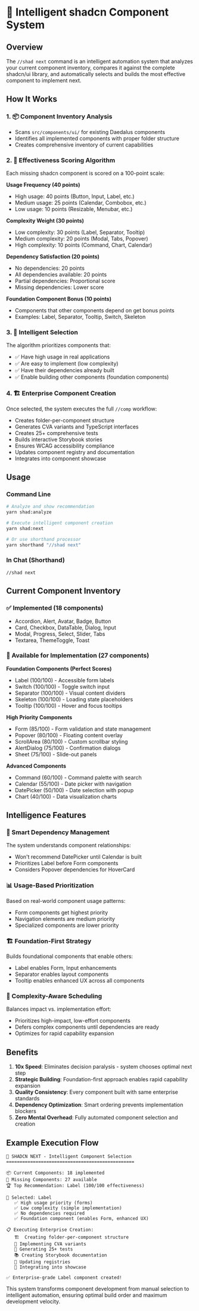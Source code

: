 # 🎯 Intelligent shadcn Component System

## Overview

The `//shad next` command is an intelligent automation system that analyzes your current component inventory, compares it against the complete shadcn/ui library, and automatically selects and builds the most effective component to implement next.

## How It Works

### 1. 📦 Component Inventory Analysis

- Scans `src/components/ui/` for existing Daedalus components
- Identifies all implemented components with proper folder structure
- Creates comprehensive inventory of current capabilities

### 2. 🧮 Effectiveness Scoring Algorithm

Each missing shadcn component is scored on a 100-point scale:

**Usage Frequency (40 points)**

- High usage: 40 points (Button, Input, Label, etc.)
- Medium usage: 25 points (Calendar, Combobox, etc.)
- Low usage: 10 points (Resizable, Menubar, etc.)

**Complexity Weight (30 points)**

- Low complexity: 30 points (Label, Separator, Tooltip)
- Medium complexity: 20 points (Modal, Tabs, Popover)
- High complexity: 10 points (Command, Chart, Calendar)

**Dependency Satisfaction (20 points)**

- No dependencies: 20 points
- All dependencies available: 20 points
- Partial dependencies: Proportional score
- Missing dependencies: Lower score

**Foundation Component Bonus (10 points)**

- Components that other components depend on get bonus points
- Examples: Label, Separator, Tooltip, Switch, Skeleton

### 3. 🚀 Intelligent Selection

The algorithm prioritizes components that:

- ✅ Have high usage in real applications
- ✅ Are easy to implement (low complexity)
- ✅ Have their dependencies already built
- ✅ Enable building other components (foundation components)

### 4. 🏗️ Enterprise Component Creation

Once selected, the system executes the full `//comp` workflow:

- Creates folder-per-component structure
- Generates CVA variants and TypeScript interfaces
- Creates 25+ comprehensive tests
- Builds interactive Storybook stories
- Ensures WCAG accessibility compliance
- Updates component registry and documentation
- Integrates into component showcase

## Usage

### Command Line

```bash
# Analyze and show recommendation
yarn shad:analyze

# Execute intelligent component creation
yarn shad:next

# Or use shorthand processor
yarn shorthand "//shad next"
```

### In Chat (Shorthand)

```
//shad next
```

## Current Component Inventory

### ✅ Implemented (18 components)

- Accordion, Alert, Avatar, Badge, Button
- Card, Checkbox, DataTable, Dialog, Input
- Modal, Progress, Select, Slider, Tabs
- Textarea, ThemeToggle, Toast

### 🎯 Available for Implementation (27 components)

**Foundation Components (Perfect Scores)**

- Label (100/100) - Accessible form labels
- Switch (100/100) - Toggle switch input
- Separator (100/100) - Visual content dividers
- Skeleton (100/100) - Loading state placeholders
- Tooltip (100/100) - Hover and focus tooltips

**High Priority Components**

- Form (85/100) - Form validation and state management
- Popover (80/100) - Floating content overlay
- ScrollArea (80/100) - Custom scrollbar styling
- AlertDialog (75/100) - Confirmation dialogs
- Sheet (75/100) - Slide-out panels

**Advanced Components**

- Command (60/100) - Command palette with search
- Calendar (55/100) - Date picker with navigation
- DatePicker (50/100) - Date selection with popup
- Chart (40/100) - Data visualization charts

## Intelligence Features

### 🧠 Smart Dependency Management

The system understands component relationships:

- Won't recommend DatePicker until Calendar is built
- Prioritizes Label before Form components
- Considers Popover dependencies for HoverCard

### 📊 Usage-Based Prioritization

Based on real-world component usage patterns:

- Form components get highest priority
- Navigation elements are medium priority
- Specialized components are lower priority

### 🏗️ Foundation-First Strategy

Builds foundational components that enable others:

- Label enables Form, Input enhancements
- Separator enables layout components
- Tooltip enables enhanced UX across all components

### 🎯 Complexity-Aware Scheduling

Balances impact vs. implementation effort:

- Prioritizes high-impact, low-effort components
- Defers complex components until dependencies are ready
- Optimizes for rapid capability expansion

## Benefits

1. **10x Speed**: Eliminates decision paralysis - system chooses optimal next step
2. **Strategic Building**: Foundation-first approach enables rapid capability expansion
3. **Quality Consistency**: Every component built with same enterprise standards
4. **Dependency Optimization**: Smart ordering prevents implementation blockers
5. **Zero Mental Overhead**: Fully automated component selection and creation

## Example Execution Flow

```
🎯 SHADCN NEXT - Intelligent Component Selection
================================================

📦 Current Components: 18 implemented
🎯 Missing Components: 27 available
🏆 Top Recommendation: Label (100/100 effectiveness)

🚀 Selected: Label
   ✅ High usage priority (forms)
   ✅ Low complexity (simple implementation)
   ✅ No dependencies required
   ✅ Foundation component (enables Form, enhanced UX)

📋 Executing Enterprise Creation:
   🏗️  Creating folder-per-component structure
   🎨 Implementing CVA variants
   🧪 Generating 25+ tests
   📚 Creating Storybook documentation
   📖 Updating registries
   🚀 Integrating into showcase

✅ Enterprise-grade Label component created!
```

This system transforms component development from manual selection to intelligent automation, ensuring optimal build order and maximum development velocity.
